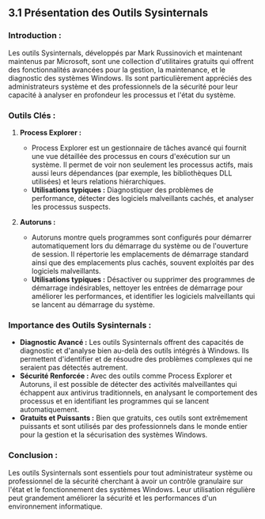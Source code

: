 
## 3.1 Présentation des Outils Sysinternals

### Introduction :
Les outils Sysinternals, développés par Mark Russinovich et maintenant maintenus par Microsoft, sont une collection d'utilitaires gratuits qui offrent des fonctionnalités avancées pour la gestion, la maintenance, et le diagnostic des systèmes Windows. Ils sont particulièrement appréciés des administrateurs système et des professionnels de la sécurité pour leur capacité à analyser en profondeur les processus et l'état du système.

### Outils Clés :
1. **Process Explorer :**
   - Process Explorer est un gestionnaire de tâches avancé qui fournit une vue détaillée des processus en cours d'exécution sur un système. Il permet de voir non seulement les processus actifs, mais aussi leurs dépendances (par exemple, les bibliothèques DLL utilisées) et leurs relations hiérarchiques.
   - **Utilisations typiques :** Diagnostiquer des problèmes de performance, détecter des logiciels malveillants cachés, et analyser les processus suspects.

2. **Autoruns :**
   - Autoruns montre quels programmes sont configurés pour démarrer automatiquement lors du démarrage du système ou de l'ouverture de session. Il répertorie les emplacements de démarrage standard ainsi que des emplacements plus cachés, souvent exploités par des logiciels malveillants.
   - **Utilisations typiques :** Désactiver ou supprimer des programmes de démarrage indésirables, nettoyer les entrées de démarrage pour améliorer les performances, et identifier les logiciels malveillants qui se lancent au démarrage du système.

### Importance des Outils Sysinternals :
- **Diagnostic Avancé :** Les outils Sysinternals offrent des capacités de diagnostic et d'analyse bien au-delà des outils intégrés à Windows. Ils permettent d'identifier et de résoudre des problèmes complexes qui ne seraient pas détectés autrement.
- **Sécurité Renforcée :** Avec des outils comme Process Explorer et Autoruns, il est possible de détecter des activités malveillantes qui échappent aux antivirus traditionnels, en analysant le comportement des processus et en identifiant les programmes qui se lancent automatiquement.
- **Gratuits et Puissants :** Bien que gratuits, ces outils sont extrêmement puissants et sont utilisés par des professionnels dans le monde entier pour la gestion et la sécurisation des systèmes Windows.

### Conclusion :
Les outils Sysinternals sont essentiels pour tout administrateur système ou professionnel de la sécurité cherchant à avoir un contrôle granulaire sur l'état et le fonctionnement des systèmes Windows. Leur utilisation régulière peut grandement améliorer la sécurité et les performances d'un environnement informatique.
